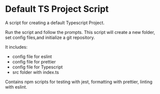 # Default TS Project Script

A script for creating a default Typescript Project.

Run the script and follow the prompts. This script will create a new folder, set config files,and initialize a git repository.

It includes:
- config file for eslint
- config file for prettier
- config file for Typescript
- src folder with index.ts

Contains npm scripts for testing with jest, formatting with prettier, linting with eslint.
